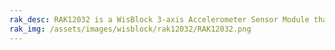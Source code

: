```yaml
---
rak_desc: RAK12032 is a WisBlock 3-axis Accelerometer Sensor Module that extends the WisBlock system with an ADXL313 3-axis accelerometer from Analog Devices. A ready-to-use SW library and tutorial make it simple to build a motion-sensing data acquisition system.
rak_img: /assets/images/wisblock/rak12032/RAK12032.png
---
```


<rk-redirect to="/Product-Categories/WisBlock/RAK12032/Overview/" />